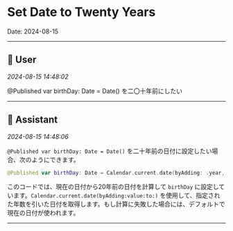 # Set Date to Twenty Years

Date: 2024-08-15

---

## 👤 User
*2024-08-15 14:48:02*

@Published var birthDay: Date = Date() を二〇十年前にしたい

---

## 🤖 Assistant
*2024-08-15 14:48:06*

`@Published var birthDay: Date = Date()` を二十年前の日付に設定したい場合、次のようにできます。

```swift
@Published var birthDay: Date = Calendar.current.date(byAdding: .year, value: -20, to: Date()) ?? Date()
```

このコードでは、現在の日付から20年前の日付を計算して `birthDay` に設定しています。`Calendar.current.date(byAdding:value:to:)` を使用して、指定された年数を引いた日付を取得します。もし計算に失敗した場合には、デフォルトで現在の日付が使われます。

---
